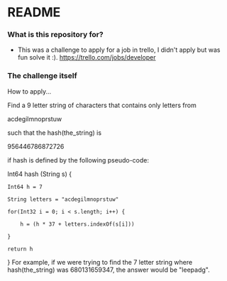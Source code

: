 # README #

### What is this repository for? ###

* This was a challenge to apply for a job in trello, I didn't apply but was fun solve it :). https://trello.com/jobs/developer

### The challenge itself ###
How to apply...

Find a 9 letter string of characters that contains only letters from

acdegilmnoprstuw

such that the hash(the_string) is

956446786872726

if hash is defined by the following pseudo-code:

Int64 hash (String s) {

    Int64 h = 7

    String letters = "acdegilmnoprstuw"

    for(Int32 i = 0; i < s.length; i++) {

        h = (h * 37 + letters.indexOf(s[i]))

    }

    return h

}
For example, if we were trying to find the 7 letter string where hash(the_string) was 680131659347, the answer would be "leepadg".